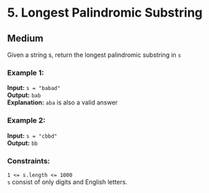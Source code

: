 # 5. Longest Palindromic Substring

## Medium

Given a string s, return the longest palindromic substring in `s`

### Example 1:
**Input:** `s = "babad"`  
**Output:** `bab`  
**Explanation:** `aba` is also a valid answer

### Example 2:
**Input:** `s = "cbbd"`  
**Output:** `bb`

### Constraints:
`1 <= s.length <= 1000`  
`s` consist of only digits and English letters.